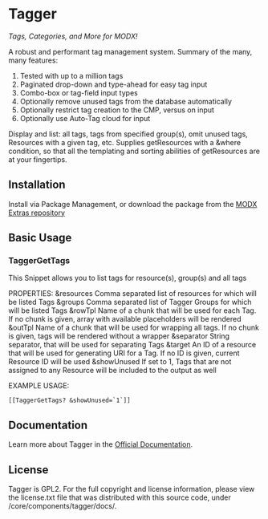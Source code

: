 Tagger
======
*Tags, Categories, and More for MODX!*

A robust and performant tag management system. Summary of the many, many features:

1. Tested with up to a million tags 
2. Paginated drop-down and type-ahead for easy tag input
3. Combo-box or tag-field input types
4. Optionally remove unused tags from the database automatically
5. Optionally restrict tag creation to the CMP, versus on input
6. Optionally use Auto-Tag cloud for input

Display and list: all tags, tags from specified group(s), omit unused tags, Resources with a given tag, etc. Supplies getResources with a &where condition, so that all the templating and sorting abilities of getResources are at your fingertips. 

## Installation

Install via Package Management, or download the package from the [MODX Extras repository](http://modx.com/extras/)

## Basic Usage

### TaggerGetTags

This Snippet allows you to list tags for resource(s), group(s) and all tags

PROPERTIES:
&resources    Comma separated list of resources for which will be listed Tags
&groups       Comma separated list of Tagger Groups for which will be listed Tags
&rowTpl       Name of a chunk that will be used for each Tag. If no chunk is given, array with available placeholders will be rendered
&outTpl       Name of a chunk that will be used for wrapping all tags. If no chunk is given, tags will be rendered without a wrapper
&separator    String separator, that will be used for separating Tags
&target       An ID of a resource that will be used for generating URI for a Tag. If no ID is given, current Resource ID will be used
&showUnused   If set to 1, Tags that are not assigned to any Resource will be included to the output as well

EXAMPLE USAGE:

```[[TaggerGetTags? &showUnused=`1`]]```



## Documentation

Learn more about Tagger in the [Official Documentation](http://rtfm.modx.com/extras/revo/tagger).

## License

Tagger is GPL2. For the full copyright and license information, please view the license.txt file that was distributed with this source code, under /core/components/tagger/docs/.
